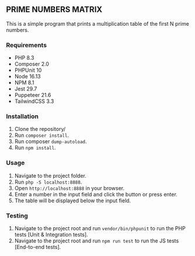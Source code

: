 ## PRIME NUMBERS MATRIX

This is a simple program that prints a multiplication table of the first N prime numbers.

### Requirements

- PHP 8.3
- Composer 2.0
- PHPUnit 10
- Node 16.13
- NPM 8.1
- Jest 29.7
- Puppeteer 21.6
- TailwindCSS 3.3

### Installation

1. Clone the repository/
2. Run `composer install`.
3. Run composer `dump-autoload`.
3. Run `npm install`.

### Usage

1. Navigate to the project folder.
2. Run `php -S localhost:8888`.
2. Open `http://localhost:8888` in your browser.
3. Enter a number in the input field and click the button or press enter.
4. The table will be displayed below the input field.

### Testing

1. Navigate to the project root and run `vendor/bin/phpunit` to run the PHP tests [Unit & Integration tests].
2. Navigate to the project root and run `npm run test` to run the JS tests [End-to-end tests].
